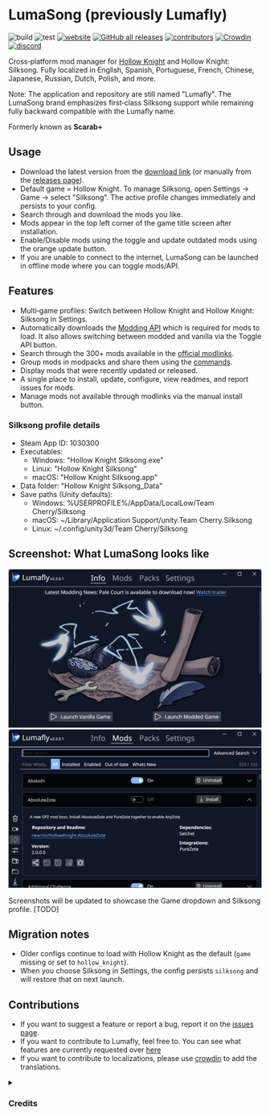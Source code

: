 # LumaSong (previously Lumafly)

![build](https://github.com/TheMulhima/Lumafly/actions/workflows/build.yml/badge.svg)
![test](https://github.com/TheMulhima/Lumafly/actions/workflows/test.yml/badge.svg)
[![website](https://img.shields.io/website?down_color=red&down_message=offline&up_color=32c854&up_message=online&url=https%3A%2F%2Fthemulhima.github.io%2FLumafly)](https://themulhima.github.io/Lumafly)
[![GitHub all releases](https://img.shields.io/github/downloads/TheMulhima/Lumafly/total)](https://github.com/TheMulhima/Lumafly/releases)
[![contributors](https://img.shields.io/github/contributors/TheMulhima/Lumafly)](https://github.com/TheMulhima/Lumafly/graphs/contributors)
[![Crowdin](https://badges.crowdin.net/lumafly/localized.svg)](https://crowdin.com/project/lumafly)
[![discord](https://img.shields.io/discord/879125729936298015?label=discord)](https://discord.gg/VDsg3HmWuB)

Cross‑platform mod manager for [Hollow Knight](https://www.hollowknight.com) and Hollow Knight: Silksong. Fully localized in English, Spanish, Portuguese, French, Chinese, Japanese, Russian, Dutch, Polish, and more.

Note: The application and repository are still named "Lumafly". The LumaSong brand emphasizes first‑class Silksong support while remaining fully backward compatible with the Lumafly name.

Formerly known as **Scarab+**

## Usage

- Download the latest version from the [download link](https://themulhima.github.io/Lumafly?download) (or manually from the [releases page](https://github.com/TheMulhima/Lumafly/releases/latest)).
- Default game = Hollow Knight. To manage Silksong, open Settings → Game → select "Silksong". The active profile changes immediately and persists to your config.
- Search through and download the mods you like.
- Mods appear in the top left corner of the game title screen after installation.
- Enable/Disable mods using the toggle and update outdated mods using the orange update button.
- If you are unable to connect to the internet, LumaSong can be launched in offline mode where you can toggle mods/API.

## Features

- Multi‑game profiles: Switch between Hollow Knight and Hollow Knight: Silksong in Settings.
- Automatically downloads the [Modding API](https://github.com/hk-modding/api) which is required for mods to load. It also allows switching between modded and vanilla via the Toggle API button.
- Search through the 300+ mods available in the [official modlinks](https://github.com/hk-modding/modlinks).
- Group mods in modpacks and share them using the [commands](https://github.com/TheMulhima/Lumafly/wiki/Commands).
- Display mods that were recently updated or released.
- A single place to install, update, configure, view readmes, and report issues for mods.
- Manage mods not available through modlinks via the manual install button.

### Silksong profile details

- Steam App ID: 1030300
- Executables:
  - Windows: "Hollow Knight Silksong.exe"
  - Linux: "Hollow Knight Silksong"
  - macOS: "Hollow Knight Silksong.app"
- Data folder: "Hollow Knight Silksong_Data"
- Save paths (Unity defaults):
  - Windows: %USERPROFILE%/AppData/LocalLow/Team Cherry/Silksong
  - macOS: ~/Library/Application Support/unity.Team Cherry.Silksong
  - Linux: ~/.config/unity3d/Team Cherry/Silksong

## Screenshot: What LumaSong looks like

![info](https://github.com/TheMulhima/Lumafly/blob/static-resources/Readme%20Assets/Info.png?raw=true)
![demo](https://github.com/TheMulhima/Lumafly/blob/static-resources/Readme%20Assets/ModList.png?raw=true)

Screenshots will be updated to showcase the Game dropdown and Silksong profile. [TODO]

## Migration notes

- Older configs continue to load with Hollow Knight as the default (`game` missing or set to `hollow_knight`).
- When you choose Silksong in Settings, the config persists `silksong` and will restore that on next launch.

## Contributions

- If you want to suggest a feature or report a bug, report it on the [issues page](https://github.com/TheMulhima/Lumafly/issues/new/choose).
- If you want to contribute to Lumafly, feel free to. You can see what features are currently requested over [here](https://github.com/TheMulhima/Lumafly/labels/enhancement)
- If you want to contribute to localizations, please use [crowdin](https://crowdin.com/project/lumafly) to add the translations.

<details>
<summary><h3>Credits</h3></summary>

- Programming

  - [56](https://github.com/fifty-six) - Creator of [Scarab](https://github.com/fifty-six/Scarab), on which Lumafly is based
  - [JacksonFaller](https://github.com/JacksonFaller), [Italy](https://github.com/jngo102), and [Acu1000](https://github.com/Acu1000)

- Translations

  - [Clazex](https://github.com/Clazex) - Chinese translations
  - [luiz_eldorado](https://github.com/luizeldorado) - Portuguese translations
  - [Dastan](https://github.com/Dastan21) - French translations
  - [Adrin](https://twitter.com/Adrin63_?t=lbzYGgt-3Zybjb_S2xqt2A&s=09) and [Helen](https://ko-fi.com/helensb) - Spanish translations
  - [Страг](https://discordapp.com/users/274945280775028736) - Russian translations
  - [Acu1000](https://github.com/Acu1000) - Polish translations
  - [Sawayoshi](https://twittter.com/sawayoshiyt) - Japanese translations
  - [Thommie](https://discordapp.com/users/454185487641608193) - Dutch translations

- Art
  - [Dwarfwoot](https://patreon.com/DwarfWoot), [SFGrenade](https://github.com/SFGrenade) - Images and icons used in the installer.
  - [Lime](https://www.tumblr.com/ded-lime) - The Lumafly banner.
  - [HBKit](https://ko-fi.com/hbkit) - The Lumafly icon.

</details>
